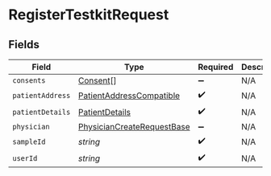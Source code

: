 # RegisterTestkitRequest


## Fields

| Field                                                                           | Type                                                                            | Required                                                                        | Description                                                                     |
| ------------------------------------------------------------------------------- | ------------------------------------------------------------------------------- | ------------------------------------------------------------------------------- | ------------------------------------------------------------------------------- |
| `consents`                                                                      | [Consent](../../models/shared/consent.md)[]                                     | :heavy_minus_sign:                                                              | N/A                                                                             |
| `patientAddress`                                                                | [PatientAddressCompatible](../../models/shared/patientaddresscompatible.md)     | :heavy_check_mark:                                                              | N/A                                                                             |
| `patientDetails`                                                                | [PatientDetails](../../models/shared/patientdetails.md)                         | :heavy_check_mark:                                                              | N/A                                                                             |
| `physician`                                                                     | [PhysicianCreateRequestBase](../../models/shared/physiciancreaterequestbase.md) | :heavy_minus_sign:                                                              | N/A                                                                             |
| `sampleId`                                                                      | *string*                                                                        | :heavy_check_mark:                                                              | N/A                                                                             |
| `userId`                                                                        | *string*                                                                        | :heavy_check_mark:                                                              | N/A                                                                             |